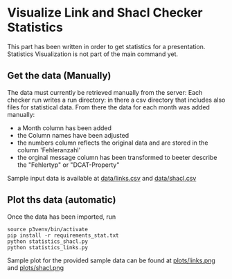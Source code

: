 # Visualize Link and Shacl Checker Statistics 

This part has been written in order to get statistics for a presentation.
Statistics Visualization is not part of the main command yet.

## Get the data (Manually)

The data must currently be retrieved manually from the server:
Each checker run writes a run directory: in there a csv directory that includes also files for statistical data.
From there the data for each month was added manually:

- a Month column has been added
- the Column names have been adjusted
- the numbers column reflects the original data and are stored in the column 'Fehleranzahl'
- the orginal message column has been transformed to beeter describe the "Fehlertyp" or "DCAT-Property"

Sample input data is available at [data/links.csv](data/links.csv) and [data/shacl.csv](data/shacl.csv)

## Plot ths data (automatic)

Once the data has been imported, run

```
source p3venv/bin/activate
pip install -r requirements_stat.txt
python statistics_shacl.py
python statistics_links.py
```

Sample plot for the provided sample data can be found at [plots/links.png](plots/links.png) and [plots/shacl.png](plots/shacl.png)
